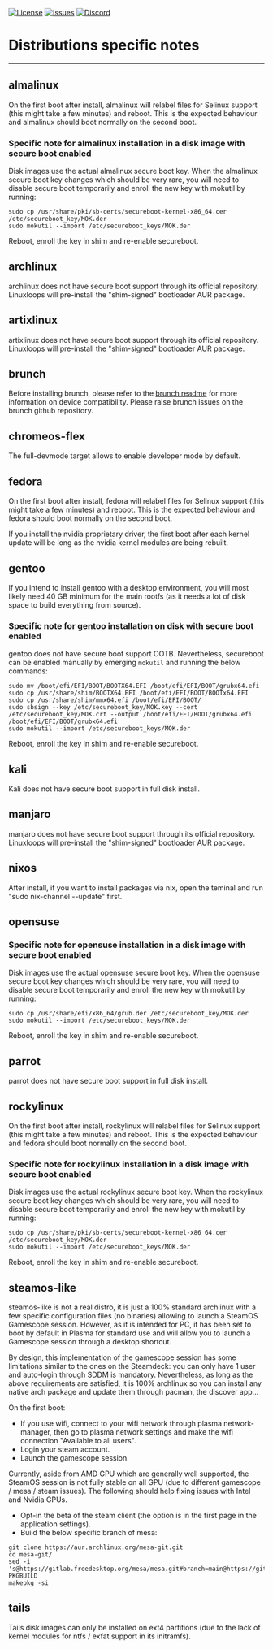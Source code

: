 <div id="top"></div>

<!-- Shields/Logos -->
[![License][license-shield]][license-url]
[![Issues][issues-shield]][issues-url]
[![Discord][discord-shield]][discord-url]
  
# Distributions specific notes
  
  ***


## almalinux

On the first boot after install, almalinux will relabel files for Selinux support (this might take a few minutes) and reboot. This is the expected behaviour and almalinux should boot normally on the second boot.

### Specific note for almalinux installation in a disk image with secure boot enabled

Disk images use the actual almalinux secure boot key. When the almalinux secure boot key changes which should be very rare, you will need to disable secure boot temporarily and enroll the new key with mokutil by running:
```
sudo cp /usr/share/pki/sb-certs/secureboot-kernel-x86_64.cer /etc/secureboot_key/MOK.der
sudo mokutil --import /etc/secureboot_keys/MOK.der
```
Reboot, enroll the key in shim and re-enable secureboot.


## archlinux

archlinux does not have secure boot support through its official repository. Linuxloops will pre-install the "shim-signed" bootloader AUR package.


## artixlinux

artixlinux does not have secure boot support through its official repository. Linuxloops will pre-install the "shim-signed" bootloader AUR package.


## brunch

Before installing brunch, please refer to the [brunch readme][brunch-readme] for more information on device compatibility.
Please raise brunch issues on the brunch github repository.


## chromeos-flex

The full-devmode target allows to enable developer mode by default.


## fedora

On the first boot after install, fedora will relabel files for Selinux support (this might take a few minutes) and reboot. This is the expected behaviour and fedora should boot normally on the second boot.

If you install the nvidia proprietary driver, the first boot after each kernel update will be long as the nvidia kernel modules are being rebuilt.


## gentoo

If you intend to install gentoo with a desktop environment, you will most likely need 40 GB minimum for the main rootfs (as it needs a lot of disk space to build everything from source).

### Specific note for gentoo installation on disk with secure boot enabled

gentoo does not have secure boot support OOTB. Nevertheless, secureboot can be enabled manually by emerging `mokutil` and running the below commands:
```
sudo mv /boot/efi/EFI/BOOT/BOOTX64.EFI /boot/efi/EFI/BOOT/grubx64.efi
sudo cp /usr/share/shim/BOOTX64.EFI /boot/efi/EFI/BOOT/BOOTx64.EFI
sudo cp /usr/share/shim/mmx64.efi /boot/efi/EFI/BOOT/
sudo sbsign --key /etc/secureboot_key/MOK.key --cert /etc/secureboot_key/MOK.crt --output /boot/efi/EFI/BOOT/grubx64.efi /boot/efi/EFI/BOOT/grubx64.efi
sudo mokutil --import /etc/secureboot_keys/MOK.der
```
Reboot, enroll the key in shim and re-enable secureboot.


## kali

Kali does not have secure boot support in full disk install.


## manjaro

manjaro does not have secure boot support through its official repository. Linuxloops will pre-install the "shim-signed" bootloader AUR package.


## nixos

After install, if you want to install packages via nix, open the teminal and run "sudo nix-channel --update" first.


## opensuse

### Specific note for opensuse installation in a disk image with secure boot enabled

Disk images use the actual opensuse secure boot key. When the opensuse secure boot key changes which should be very rare, you will need to disable secure boot temporarily and enroll the new key with mokutil by running:
```
sudo cp /usr/share/efi/x86_64/grub.der /etc/secureboot_key/MOK.der
sudo mokutil --import /etc/secureboot_keys/MOK.der
```
Reboot, enroll the key in shim and re-enable secureboot.


## parrot

parrot does not have secure boot support in full disk install.


## rockylinux

On the first boot after install, rockylinux will relabel files for Selinux support (this might take a few minutes) and reboot. This is the expected behaviour and fedora should boot normally on the second boot.

### Specific note for rockylinux installation in a disk image with secure boot enabled

Disk images use the actual rockylinux secure boot key. When the rockylinux secure boot key changes which should be very rare, you will need to disable secure boot temporarily and enroll the new key with mokutil by running:
```
sudo cp /usr/share/pki/sb-certs/secureboot-kernel-x86_64.cer /etc/secureboot_key/MOK.der
sudo mokutil --import /etc/secureboot_keys/MOK.der
```
Reboot, enroll the key in shim and re-enable secureboot.


## steamos-like

steamos-like is not a real distro, it is just a 100% standard archlinux with a few specific configuration files (no binaries) allowing to launch a SteamOS Gamescope session. However, as it is intended for PC, it has been set to boot by default in Plasma for standard use and will allow you to launch a Gamescope session through a desktop shortcut.

By design, this implementation of the gamescope session has some limitations similar to the ones on the Steamdeck: you can only have 1 user and auto-login through SDDM is mandatory.
Nevertheless, as long as the above requirements are satisfied, it is 100% archlinux so you can install any native arch package and update them through pacman, the discover app...

On the first boot:
- If you use wifi, connect to your wifi network through plasma network-manager, then go to plasma network settings and make the wifi connection "Available to all users".
- Login your steam account.
- Launch the gamescope session.

Currently, aside from AMD GPU which are generally well supported, the SteamOS session is not fully stable on all GPU (due to different gamescope / mesa / steam issues). The following should help fixing issues with Intel and Nvidia GPUs.
- Opt-in the beta of the steam client (the option is in the first page in the application settings).
- Build the below specific branch of mesa:
```
git clone https://aur.archlinux.org/mesa-git.git
cd mesa-git/
sed -i 's@https://gitlab.freedesktop.org/mesa/mesa.git#branch=main@https://gitlab.freedesktop.org/GL/mesa.git#branch=usage_checks_fixes@g' PKGBUILD
makepkg -si
```


## tails

Tails disk images can only be installed on ext4 partitions (due to the lack of kernel modules for ntfs / exfat support in its initramfs).


<!-- Reference Links -->
<!-- Badges -->
[license-shield]: https://img.shields.io/github/license/sebanc/linuxloops?label=License&logo=Github&style=flat-square
[license-url]: ./LICENSE
[issues-shield]: https://img.shields.io/github/issues/sebanc/linuxloops?label=Issues&logo=Github&style=flat-square
[issues-url]: https://github.com/sebanc/linuxloops/issues
[discord-shield]: https://img.shields.io/badge/Discord-Join-7289da?style=flat-square&logo=discord&logoColor=%23FFFFFF
[discord-url]: https://discord.gg/x2EgK2M

<!-- Internal Links -->
[brunch-readme]: https://github.com/sebanc/brunch/blob/main/README.md
